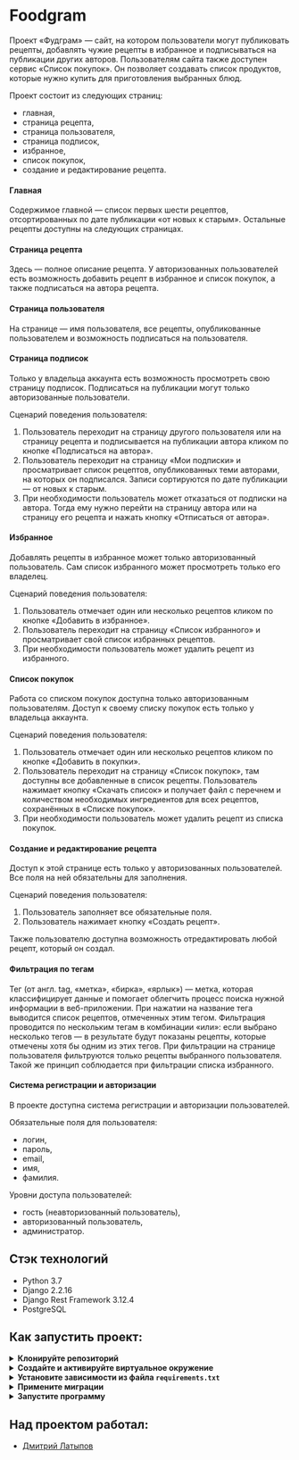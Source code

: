 # Foodgram

Проект «Фудграм» — сайт, на котором пользователи могут публиковать рецепты, добавлять чужие рецепты в избранное и подписываться на публикации других авторов. Пользователям сайта также доступен сервис «Список покупок». Он позволяет создавать список продуктов, которые нужно купить для приготовления выбранных блюд.

Проект состоит из следующих страниц: 
- главная,
- страница рецепта,
- страница пользователя,
- страница подписок,
- избранное,
- список покупок,
- создание и редактирование рецепта.

#### Главная

Содержимое главной — список первых шести рецептов, отсортированных по дате публикации «от новых к старым». Остальные рецепты доступны на следующих страницах.

#### Страница рецепта

Здесь — полное описание рецепта. У авторизованных пользователей есть возможность добавить рецепт в избранное и список покупок, а также подписаться на автора рецепта.

#### Страница пользователя

На странице — имя пользователя, все рецепты, опубликованные пользователем и возможность подписаться на пользователя.

#### Страница подписок

Только у владельца аккаунта есть возможность просмотреть свою страницу подписок. Подписаться на публикации могут только авторизованные пользователи.

Сценарий поведения пользователя:

1. Пользователь переходит на страницу другого пользователя или на страницу рецепта и подписывается на публикации автора кликом по кнопке «Подписаться на автора».
2. Пользователь переходит на страницу «Мои подписки» и просматривает список рецептов, опубликованных теми авторами, на которых он подписался. Записи сортируются по дате публикации — от новых к старым.
3. При необходимости пользователь может отказаться от подписки на автора. Тогда ему нужно перейти на страницу автора или на страницу его рецепта и нажать кнопку «Отписаться от автора».

#### Избранное

Добавлять рецепты в избранное может только авторизованный пользователь. Сам список избранного может просмотреть только его владелец.

Сценарий поведения пользователя:

1. Пользователь отмечает один или несколько рецептов кликом по кнопке «Добавить в избранное».
2. Пользователь переходит на страницу «Список избранного» и просматривает свой список избранных рецептов.
3. При необходимости пользователь может удалить рецепт из избранного.

#### Список покупок

Работа со списком покупок доступна только авторизованным пользователям. Доступ к своему списку покупок есть только у владельца аккаунта.

Сценарий поведения пользователя:

1. Пользователь отмечает один или несколько рецептов кликом по кнопке «Добавить в покупки».
2. Пользователь переходит на страницу «Список покупок», там доступны все добавленные в список рецепты. Пользователь нажимает кнопку «Скачать список» и получает файл с перечнем и количеством необходимых ингредиентов для всех рецептов, сохранённых в «Списке покупок».
3. При необходимости пользователь может удалить рецепт из списка покупок.

#### Создание и редактирование рецепта

Доступ к этой странице есть только у авторизованных пользователей. Все поля на ней обязательны для заполнения.

Сценарий поведения пользователя:

1. Пользователь заполняет все обязательные поля.
2. Пользователь нажимает кнопку «Создать рецепт».

Также пользователю доступна возможность отредактировать любой рецепт, который он создал.

#### Фильтрация по тегам

Тег (от англ. tag, «метка», «бирка», «ярлык») — метка, которая классифицирует данные и помогает облегчить процесс поиска нужной информации в веб-приложении.
При нажатии на название тега выводится список рецептов, отмеченных этим тегом. Фильтрация проводится по нескольким тегам в комбинации «или»: если выбрано несколько тегов — в результате будут показаны рецепты, которые отмечены хотя бы одним из этих тегов.
При фильтрации на странице пользователя фильтруются только рецепты выбранного пользователя. Такой же принцип соблюдается при фильтрации списка избранного.

#### Система регистрации и авторизации

В проекте доступна система регистрации и авторизации пользователей.

Обязательные поля для пользователя:
- логин,
- пароль,
- email,
- имя,
- фамилия.

Уровни доступа пользователей:
- гость (неавторизованный пользователь),
- авторизованный пользователь,
- администратор.

## Стэк технологий
- Python 3.7
- Django 2.2.16
- Django Rest Framework 3.12.4
- PostgreSQL

## Как запустить проект:
<details>
    <summary><b>Клонируйте репозиторий</b></summary>

```commandline
git clone git@github.com:deviator2004/foodgram-project-react.git

cd foodgram-project-react
```
</details>

<details>
    <summary><b>Создайте и активируйте виртуальное окружение</b></summary>

```shell
# Linux/MacOS
python3 -m venv venv
source venv/bin/activate
python3 -m pip install --upgrade pip

# Windows
python -m venv venv
source venv/scripts/activate
python -m pip install --upgrade pip
```
> В проекте используется **Python** версии **3.7**
</details>

<details>
    <summary>
        <b>Установите зависимости из файла <code>requirements.txt</code></b>
    </summary>

```shell
pip install -r requirements.txt
```
</details>

<details>
    <summary><b>Примените миграции</b></summary>

```shell
# Linux/MacOS
python3 foodgram-project-react/manage.py migrate

# Windows
python foodgram-project-react/manage.py migrate
```
</details>

<details>
    <summary><b>Запустите программу</b></summary>

```shell
python3 foodgram-project-react/manage.py runserver
```
</details>

## Над проектом работал:
- [Дмитрий Латыпов](https://github.com/deviator2004)


